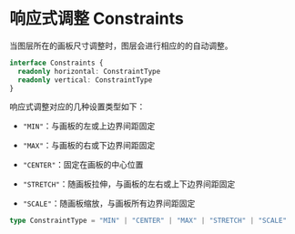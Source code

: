 # 响应式调整 Constraints

当图层所在的画板尺寸调整时，图层会进行相应的的自动调整。

```TypeScript
interface Constraints {
  readonly horizontal: ConstraintType
  readonly vertical: ConstraintType
}
```

响应式调整对应的几种设置类型如下：

- `"MIN"`：与画板的左或上边界间距固定

- `"MAX"`：与画板的右或下边界间距固定

- `"CENTER"`：固定在画板的中心位置

- `"STRETCH"`：随画板拉伸，与画板的左右或上下边界间距固定

- `"SCALE"`：随画板缩放，与画板所有边界间距固定

```TypeScript
type ConstraintType = "MIN" | "CENTER" | "MAX" | "STRETCH" | "SCALE"
```


